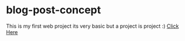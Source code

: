 # blog-post-concept
This is my first web project its very basic but a project is project :)
[Click Here](https://shezidev.github.io/blog-post-concept/)
